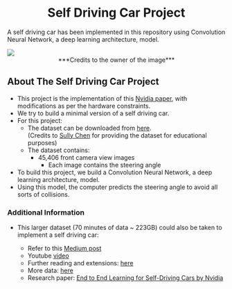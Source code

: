 # <center>Self Driving Car Project </center>
A self driving car has been implemented in this repository using Convolution Neural Network, a deep learning architecture, model.

<img src="https://www.nvidia.com/content/dam/en-zz/es_em/Solutions/self-driving-cars/home/nvidia-self-driving-car-drive-px-overview-social-image.jpg">
<center>***Credits to the owner of the image***</center>


## About The Self Driving Car Project
- This project is the implementation of this [Nvidia paper](https://arxiv.org/pdf/1604.07316.pdf), with modifications as per the hardware constraints.
- We try to build a minimal version of a self driving car.
- For this project:
  - The dataset can be downloaded from [here](https://drive.google.com/file/d/0B-KJCaaF7elleG1RbzVPZWV4Tlk/view). <br> (Credits to [Sully Chen](https://github.com/SullyChen/Autopilot-TensorFlow) for providing the dataset for educational purposes) 
  - The dataset contains:
    - 45,406 front camera view images
      - Each image contains the steering angle
- To build this project, we build a Convolution Neural Network, a deep learning architecture, model.
- Using this model, the computer predicts the steering angle to avoid all sorts of collisions.


### Additional Information

-  This larger dataset (70 minutes of data ~ 223GB) could also be taken to implement a self driving car:

    - Refer to this [Medium post](https://medium.com/udacity/open-sourcing-223gb-of-mountain-view-driving-data-f6b5593fbfa5)
    - Youtube [video](https://www.youtube.com/watch?v=qhUvQiKec2U)
    - Further reading and extensions: [here](https://medium.com/udacity/teaching-a-machine-to-steer-a-car-d73217f2492c)
    - More data: [here](https://medium.com/udacity/open-sourcing-223gb-of-mountain-view-driving-data-f6b5593fbfa5)
    - Research paper: [End to End Learning for Self-Driving Cars by Nvidia](https://arxiv.org/pdf/1604.07316.pdf)

